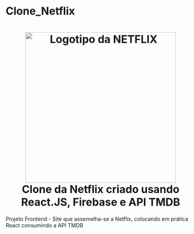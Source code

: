 # Clone_Netflix

<h1 align="center">
<img title="Netflix" src="https://fhsknightlife.com/wp-content/uploads/2020/04/uVASXqvMzyUrAPfSn9pMtxOC7s89ulzdDKBdtqCP.png" alt="Logotipo da NETFLIX" width="400" />
<br>
Clone da Netflix criado usando React.JS, Firebase e API TMDB
</h1>

Projeto Frontend - Site que assemelha-se a Netflix, colocando em prática React consumindo a API TMDB
